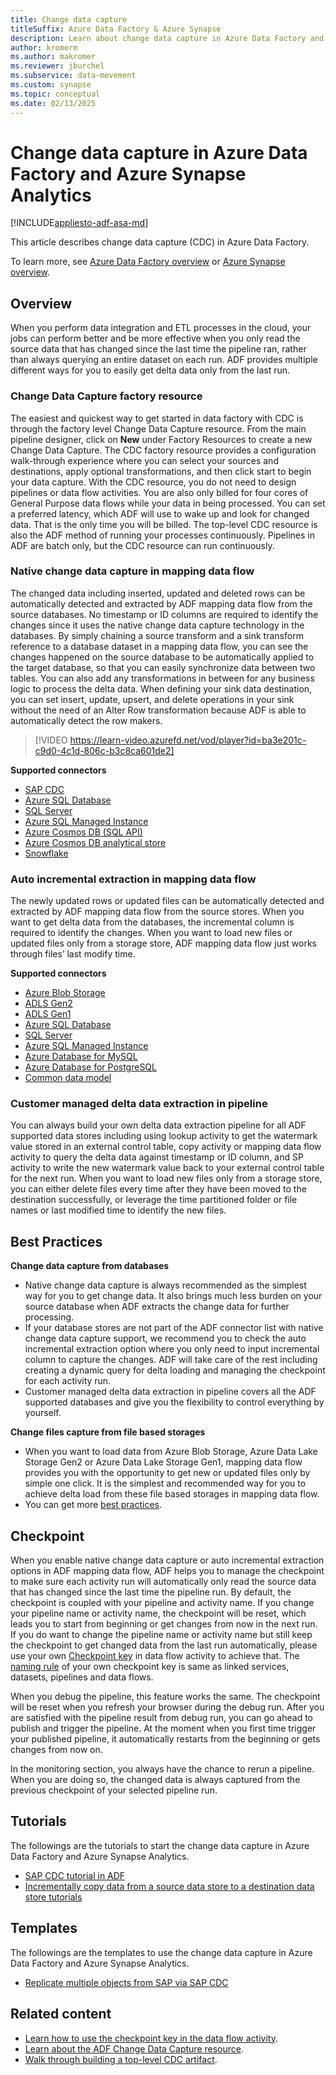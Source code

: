 ```yaml
---
title: Change data capture
titleSuffix: Azure Data Factory & Azure Synapse
description: Learn about change data capture in Azure Data Factory and Azure Synapse Analytics.
author: kromerm
ms.author: makromer
ms.reviewer: jburchel
ms.subservice: data-movement
ms.custom: synapse
ms.topic: conceptual
ms.date: 02/13/2025
---
```


# Change data capture in Azure Data Factory and Azure Synapse Analytics

[!INCLUDE[appliesto-adf-asa-md](includes/appliesto-adf-asa-md.md)]

This article describes change data capture (CDC) in Azure Data Factory.

To learn more, see [Azure Data Factory overview](introduction.md) or [Azure Synapse overview](../synapse-analytics/overview-what-is.md).

## Overview

When you perform data integration and ETL processes in the cloud, your jobs can perform better and be more effective when you only read the source data that has changed since the last time the pipeline ran, rather than always querying an entire dataset on each run. ADF provides multiple different ways for you to easily get delta data only from the last run.

### Change Data Capture factory resource

The easiest and quickest way to get started in data factory with CDC is through the factory level Change Data Capture resource. From the main pipeline designer, click on **New** under Factory Resources to create a new Change Data Capture. The CDC factory resource provides a configuration walk-through experience where you can select your sources and destinations, apply optional transformations, and then click start to begin your data capture. With the CDC resource, you do not need to design pipelines or data flow activities. You are also only billed for four cores of General Purpose data flows while your data in being processed. You can set a preferred latency, which ADF will use to wake up and look for changed data. That is the only time you will be billed. The top-level CDC resource is also the ADF method of running your processes continuously. Pipelines in ADF are batch only, but the CDC resource can run continuously.

### Native change data capture in mapping data flow

The changed data including inserted, updated and deleted rows can be automatically detected and extracted by ADF mapping data flow from the source databases.  No timestamp or ID columns are required to identify the changes since it uses the native change data capture technology in the databases.  By simply chaining a source transform and a sink transform reference to a database dataset in a mapping data flow, you can see the changes happened on the source database to be automatically applied to the target database, so that you can easily synchronize data between two tables.  You can also add any transformations in between for any business logic to process the delta data. When defining your sink data destination, you can set insert, update, upsert, and delete operations in your sink without the need of an Alter Row transformation because ADF is able to automatically detect the row makers.

> [!VIDEO https://learn-video.azurefd.net/vod/player?id=ba3e201c-c9d0-4c1d-806c-b3c8ca601de2]

**Supported connectors**
-   [SAP CDC](connector-sap-change-data-capture.md)
-   [Azure SQL Database](connector-azure-sql-database.md)
-   [SQL Server](connector-sql-server.md)
-   [Azure SQL Managed Instance](connector-azure-sql-managed-instance.md)
-   [Azure Cosmos DB (SQL API)](connector-azure-cosmos-db.md)
-   [Azure Cosmos DB analytical store](/azure/cosmos-db/analytical-store-introduction)
-   [Snowflake](connector-snowflake.md)

### Auto incremental extraction in mapping data flow

The newly updated rows or updated files can be automatically detected and extracted by ADF mapping data flow from the source stores. When you want to get delta data from the databases, the incremental column is required to identify the changes. When you want to load new files or updated files only from a storage store, ADF mapping data flow just works through files’ last modify time. 

**Supported connectors**
-   [Azure Blob Storage](connector-azure-blob-storage.md)
-   [ADLS Gen2](load-azure-data-lake-storage-gen2.md)
-   [ADLS Gen1](load-azure-data-lake-store.md)
-   [Azure SQL Database](connector-azure-sql-database.md)
-   [SQL Server](connector-sql-server.md)
-   [Azure SQL Managed Instance](connector-azure-sql-managed-instance.md)
-   [Azure Database for MySQL](connector-azure-database-for-mysql.md)
-   [Azure Database for PostgreSQL](connector-azure-database-for-postgresql.md)
-   [Common data model](format-common-data-model.md)

### Customer managed delta data extraction in pipeline

You can always build your own delta data extraction pipeline for all ADF supported data stores including using lookup activity to get the watermark value stored in an external control table, copy activity or mapping data flow activity to query the delta data against timestamp or ID column, and SP activity to write the new watermark value back to your external control table for the next run.  When you want to load new files only from a storage store, you can either delete files every time after they have been moved to the destination successfully, or leverage the time partitioned folder or file names or last modified time to identify the new files. 


## Best Practices

**Change data capture from databases**

-   Native change data capture is always recommended as the simplest way for you to get change data. It also brings much less burden on your source database when ADF extracts the change data for further processing. 
-   If your database stores are not part of the ADF connector list with native change data capture support, we recommend you to check the auto incremental extraction option where you only need to input incremental column to capture the changes. ADF will take care of the rest including creating a dynamic query for delta loading and managing the checkpoint for each activity run. 
-   Customer managed delta data extraction in pipeline covers all the ADF supported databases and give you the flexibility to control everything by yourself. 

**Change files capture from file based storages**

-   When you want to load data from Azure Blob Storage, Azure Data Lake Storage Gen2 or Azure Data Lake Storage Gen1, mapping data flow provides you with the opportunity to get new or updated files only by simple one click. It is the simplest and recommended way for you to achieve delta load from these file based storages in mapping data flow. 
-   You can get more [best practices](https://techcommunity.microsoft.com/t5/azure-data-factory-blog/best-practices-of-how-to-use-adf-copy-activity-to-copy-new-files/ba-p/1532484). 


## Checkpoint

When you enable native change data capture or auto incremental extraction options in ADF mapping data flow, ADF helps you to manage the checkpoint to make sure each activity run will automatically only read the source data that has changed since the last time the pipeline run.  By default, the checkpoint is coupled with your pipeline and activity name.  If you change your pipeline name or activity name, the checkpoint will be reset, which leads you to start from beginning or get changes from now in the next run. If you do want to change the pipeline name or activity name but still keep the checkpoint to get changed data from the last run automatically, please use your own [Checkpoint key](control-flow-execute-data-flow-activity.md#checkpoint-key) in data flow activity to achieve that. The [naming rule](naming-rules.md) of your own checkpoint key is same as linked services, datasets, pipelines and data flows. 

When you debug the pipeline, this feature works the same. The checkpoint will be reset when you refresh your browser during the debug run. After you are satisfied with the pipeline result from debug run, you can go ahead to publish and trigger the pipeline. At the moment when you first time trigger your published pipeline, it automatically restarts from the beginning or gets changes from now on.

In the monitoring section, you always have the chance to rerun a pipeline. When you are doing so, the changed data is always captured from the previous checkpoint of your selected pipeline run.

## Tutorials

The followings are the tutorials to start the change data capture in Azure Data Factory and Azure Synapse Analytics.

- [SAP CDC tutorial in ADF](sap-change-data-capture-introduction-architecture.md#sap-cdc-capabilities)
- [Incrementally copy data from a source data store to a destination data store tutorials](tutorial-incremental-copy-overview.md)

## Templates

The followings are the templates to use the change data capture in Azure Data Factory and Azure Synapse Analytics.

- [Replicate multiple objects from SAP via SAP CDC](solution-template-replicate-multiple-objects-sap-cdc.md)


## Related content

- [Learn how to use the checkpoint key in the data flow activity](control-flow-execute-data-flow-activity.md).
- [Learn about the ADF Change Data Capture resource](concepts-change-data-capture-resource.md).
- [Walk through building a top-level CDC artifact](how-to-change-data-capture-resource.md).
